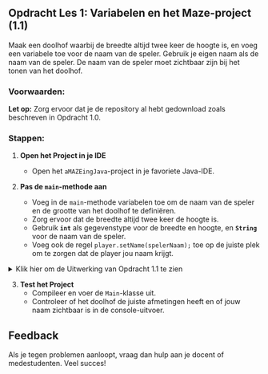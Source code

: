 ## Opdracht Les 1: Variabelen en het Maze-project (1.1)


Maak een doolhof waarbij de breedte altijd twee keer de hoogte is, en voeg een variabele toe voor de naam van de speler. Gebruik je eigen naam als de naam van de speler. De naam van de speler moet zichtbaar zijn bij het tonen van het doolhof.

### Voorwaarden:
**Let op:** Zorg ervoor dat je de repository al hebt gedownload zoals beschreven in Opdracht 1.0.

### Stappen:
1. **Open het Project in je IDE**
   - Open het `aMAZEingJava`-project in je favoriete Java-IDE.

2. **Pas de `main`-methode aan**
   - Voeg in de `main`-methode variabelen toe om de naam van de speler en de grootte van het doolhof te definiëren.
   - Zorg ervoor dat de breedte altijd twee keer de hoogte is.
   - Gebruik **`int`** als gegevenstype voor de breedte en hoogte, en **`String`** voor de naam van de speler.
   - Voeg ook de regel `player.setName(spelerNaam);` toe op de juiste plek om te zorgen dat de player jou naam krijgt.

<details>
  <summary>Klik hier om de Uitwerking van Opdracht 1.1 te zien</summary>

  ```java
  public class Main {
      public static void main(String[] args) {
          // Definieer de hoogte en bereken de breedte
          int verticaalAantal = 4; // De hoogte van het doolhof
          int horizontaalAantal = verticaalAantal * 2; // Breedte is twee keer de hoogte

          // Vul hier je eigen naam in
          String spelerNaam = "JouwNaam";

          // Maak de uitdaging aan met variabelen
          var challenge = ChallengeFactory.les1Opdracht1_1(horizontaalAantal, verticaalAantal);
          var player = challenge.player();
          
          // Zet de naam van de speler
          player.setName(spelerNaam);
          
          // Toon het doolhof op basis van de variabelen
          player.showMaze();
      }
  }
  ```

1. **Declaratie en Initialisatie van Variabelen:**
   - **`int verticaalAantal = 4;`**
      - Hier declareren we een variabele met de naam `verticaalAantal` en het gegevenstype `int`.
      - De waarde wordt direct geïnitialiseerd met `4`.

   - **`int horizontaalAantal = verticaalAantal * 2;`**
      - Hier berekenen we de breedte door de hoogte te vermenigvuldigen met `2`.

   - **`String spelerNaam = "JouwNaam";`**
      - Hier declareren we een variabele met de naam `spelerNaam` en het gegevenstype `String`.
      - Vul je eigen naam in in plaats van `"JouwNaam"`.

2. **Gebruik van Variabelen in Methodeaanroepen:**
   - In de aanroep **`ChallengeFactory.les1Opdracht1_1(horizontaalAantal, verticaalAantal);`** gebruiken we de variabelen om het doolhof aan te maken.
   - Met **`player.setName(spelerNaam);`** stellen we de naam van de speler in.

3. **Doolhof Weergeven:**
   - Met **`player.showMaze();`** geven we het gegenereerde doolhof weer en tonen we de naam van de speler.

**Alternatieve aanpak** 

````java
  int horizontaalAantal = verticaalAantal / 2;  // Aantal cellen horizontaal
  int verticaalAantal = 8;    // Aantal cellen verticaal
````

De reden waarom het niet mogelijk is om de breedte (`horizontaalAantal`) te berekenen uit de hoogte (`verticaalAantal`) door het delen van `verticaalAantal`, terwijl `verticaalAantal` pas na die berekening wordt geïnitialiseerd, is te wijten aan de volgorde van variabele-initialisatie.

- **Volgorde van Initialisatie:**
   - Java leest code van boven naar beneden, wat betekent dat variabelen in volgorde van hun declaratie en initialisatie worden verwerkt.
   - Als een variabele wordt gebruikt in een berekening vóórdat deze is geïnitialiseerd, kan de compiler de waarde niet weten en zal een fout optreden.

**Foutmelding:**  
  Deze code zal resulteren in de foutmelding **"Cannot find symbol"** of **"Variable verticaalAantal might not have been initialized"**.


---
</details>

3. **Test het Project**
   - Compileer en voer de `Main`-klasse uit.
   - Controleer of het doolhof de juiste afmetingen heeft en of jouw naam zichtbaar is in de console-uitvoer.

## Feedback
Als je tegen problemen aanloopt, vraag dan hulp aan je docent of medestudenten. Veel succes!